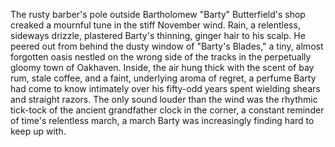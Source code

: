 The rusty barber's pole outside Bartholomew "Barty" Butterfield's shop creaked a mournful tune in the stiff November wind.  Rain, a relentless, sideways drizzle, plastered Barty's thinning, ginger hair to his scalp.  He peered out from behind the dusty window of "Barty's Blades," a tiny, almost forgotten oasis nestled on the wrong side of the tracks in the perpetually gloomy town of Oakhaven.  Inside, the air hung thick with the scent of bay rum, stale coffee, and a faint, underlying aroma of regret, a perfume Barty had come to know intimately over his fifty-odd years spent wielding shears and straight razors.  The only sound louder than the wind was the rhythmic tick-tock of the ancient grandfather clock in the corner, a constant reminder of time's relentless march, a march Barty was increasingly finding hard to keep up with.
